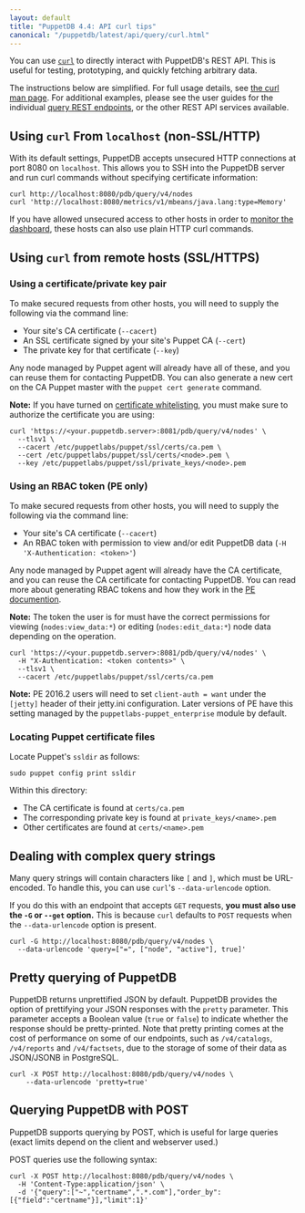 ```yaml
---
layout: default
title: "PuppetDB 4.4: API curl tips"
canonical: "/puppetdb/latest/api/query/curl.html"
---
```


[curl]: http://curl.haxx.se/docs/manpage.html
[dashboard]: ../../maintain_and_tune.html#monitor-the-performance-dashboard
[whitelist]: ../../configure.html#certificate-whitelist
[entities]: ./v4/entities.html

You can use [`curl`][curl] to directly interact with PuppetDB's REST API. This is useful for testing, prototyping, and quickly fetching arbitrary data.

The instructions below are simplified. For full usage details, see [the curl man page][curl]. For additional examples, please see the user guides for the individual [query REST endpoints][entities], or the other REST API services available.

## Using `curl` From `localhost` (non-SSL/HTTP)

With its default settings, PuppetDB accepts unsecured HTTP connections at port 8080 on `localhost`. This allows you to SSH into the PuppetDB server and run curl commands without specifying certificate information:

    curl http://localhost:8080/pdb/query/v4/nodes
    curl 'http://localhost:8080/metrics/v1/mbeans/java.lang:type=Memory'

If you have allowed unsecured access to other hosts in order to [monitor the dashboard][dashboard], these hosts can also use plain HTTP curl commands.

## Using `curl` from remote hosts (SSL/HTTPS)

### Using a certificate/private key pair

To make secured requests from other hosts, you will need to supply the following
via the command line:

* Your site's CA certificate (`--cacert`)
* An SSL certificate signed by your site's Puppet CA (`--cert`)
* The private key for that certificate (`--key`)

Any node managed by Puppet agent will already have all of these, and you can
reuse them for contacting PuppetDB. You can also generate a new cert on the CA
Puppet master with the `puppet cert generate` command.

**Note:** If you have turned on [certificate whitelisting][whitelist], you must
make sure to authorize the certificate you are using:

    curl 'https://<your.puppetdb.server>:8081/pdb/query/v4/nodes' \
      --tlsv1 \
      --cacert /etc/puppetlabs/puppet/ssl/certs/ca.pem \
      --cert /etc/puppetlabs/puppet/ssl/certs/<node>.pem \
      --key /etc/puppetlabs/puppet/ssl/private_keys/<node>.pem


### Using an RBAC token (PE only)

To make secured requests from other hosts, you will need to supply the following
via the command line:

* Your site's CA certificate (`--cacert`)
* An RBAC token with permission to view and/or edit PuppetDB data (`-H 'X-Authentication: <token>'`)

Any node managed by Puppet agent will already have the CA certificate, and you
can reuse the CA certificate for contacting PuppetDB. You can read more about
generating RBAC tokens and how they work in the
[PE documention]({{pe}}/rbac_token_auth.html).

**Note:** The token the user is for must have the correct permissions for
viewing (`nodes:view_data:*`) or editing (`nodes:edit_data:*`) node data
depending on the operation.

    curl 'https://<your.puppetdb.server>:8081/pdb/query/v4/nodes' \
      -H "X-Authentication: <token contents>" \
      --tlsv1 \
      --cacert /etc/puppetlabs/puppet/ssl/certs/ca.pem

**Note:** PE 2016.2 users will need to set `client-auth = want` under the
`[jetty]` header of their jetty.ini configuration. Later versions of PE have
this setting managed by the `puppetlabs-puppet_enterprise` module by default.

### Locating Puppet certificate files

Locate Puppet's `ssldir` as follows:

    sudo puppet config print ssldir

Within this directory:

* The CA certificate is found at `certs/ca.pem`
* The corresponding private key is found at `private_keys/<name>.pem`
* Other certificates are found at `certs/<name>.pem`

## Dealing with complex query strings

Many query strings will contain characters like `[` and `]`, which must be URL-encoded. To handle this, you can use `curl`'s `--data-urlencode` option.

If you do this with an endpoint that accepts `GET` requests, **you must also use the `-G` or `--get` option.** This is because `curl` defaults to `POST` requests when the `--data-urlencode` option is present.

    curl -G http://localhost:8080/pdb/query/v4/nodes \
      --data-urlencode 'query=["=", ["node", "active"], true]'

## Pretty querying of PuppetDB

PuppetDB returns unprettified JSON by default. PuppetDB provides the option of
prettifying your JSON responses with the `pretty` parameter. This parameter
accepts a Boolean value (`true` or `false`) to indicate whether the response
should be pretty-printed. Note that pretty printing comes at the cost of
performance on some of our endpoints, such as `/v4/catalogs`, `/v4/reports` and
`/v4/factsets`, due to the storage of some of their data as JSON/JSONB in PostgreSQL.

    curl -X POST http://localhost:8080/pdb/query/v4/nodes \
        --data-urlencode 'pretty=true'

## Querying PuppetDB with POST

PuppetDB supports querying by POST, which is useful for large
queries (exact limits depend on the client and webserver used.)

POST queries use the following syntax:

    curl -X POST http://localhost:8080/pdb/query/v4/nodes \
      -H 'Content-Type:application/json' \
      -d '{"query":["~","certname",".*.com"],"order_by":[{"field":"certname"}],"limit":1}'

